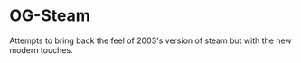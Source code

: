 # OG-Steam
Attempts to bring back the feel of 2003's version of steam but with the new modern touches.
